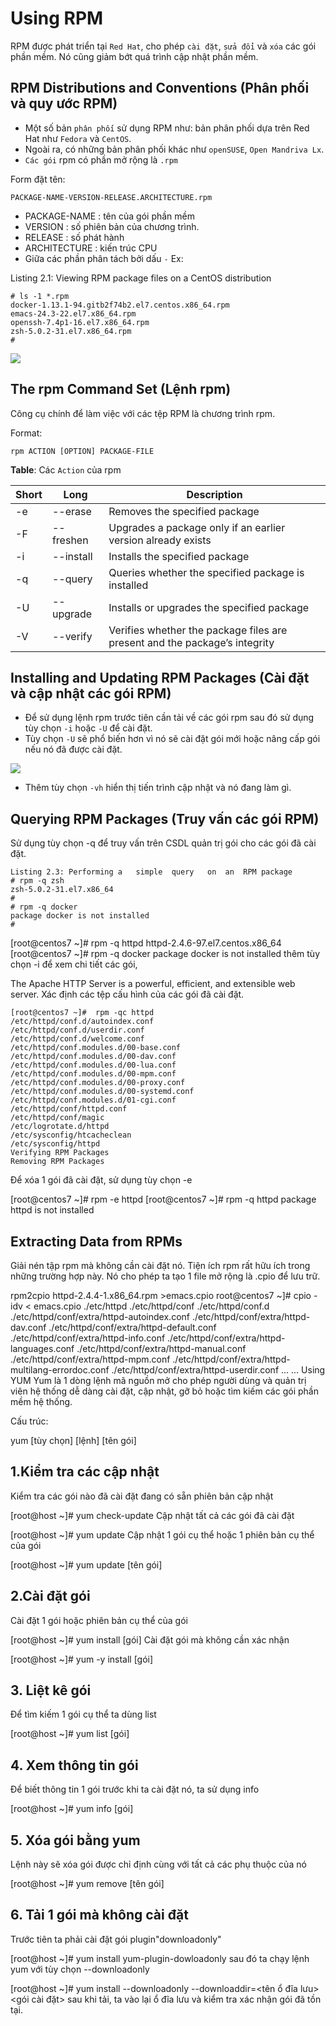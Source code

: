 # Using RPM
RPM được phát triển tại `Red Hat`, cho phép `cài đặt`, `sửa đổi` và `xóa` các gói phần mềm. Nó cũng giảm bớt quá trình cập nhật phần mềm.

## RPM Distributions and Conventions (Phân phối và quy ước RPM)

- Một số bản `phân phối` sử dụng RPM như: bản phân phối dựa trên Red Hat như `Fedora` và `CentOS`. 
- Ngoài ra, có những bản phân phối khác như `openSUSE`, `Open Mandriva Lx`. 
- `Các gói` rpm có phần mở rộng là `.rpm`

Form đặt tên:

`PACKAGE-NAME-VERSION-RELEASE.ARCHITECTURE.rpm`

- PACKAGE-NAME : tên của gói phần mềm
- VERSION : số phiên bản của chương trình.
- RELEASE : số phát hành
- ARCHITECTURE : kiến trúc CPU
- Giữa các phần phân tách bởi dấu `-`
Ex:

Listing 2.1: Viewing	RPM	package	files	on	a	CentOS	distribution
```
# ls -1 *.rpm
docker-1.13.1-94.gitb2f74b2.el7.centos.x86_64.rpm
emacs-24.3-22.el7.x86_64.rpm
openssh-7.4p1-16.el7.x86_64.rpm
zsh-5.0.2-31.el7.x86_64.rpm
#
```

![](/LPIC_1_Linux_Professional_Institute_Certification_Study_Guide_5th/image/01rpm.png)

## The rpm Command Set (Lệnh rpm)
Công cụ chính để làm việc với các tệp RPM là chương trình rpm.

Format:

`rpm ACTION [OPTION] PACKAGE-FILE`

**Table**: Các `Action` của rpm

|Short| Long|Description|
|---|---|---|
|-e |--erase| Removes the specified package|
|-F| --freshen| Upgrades a package only if an earlier version already exists|
|-i| --install| Installs the specified package|
|-q| --query| Queries whether the specified package is installed|
|-U| --upgrade| Installs or upgrades the specified package|
|-V| --verify| Verifies whether the package files are present and the package’s integrity|

## Installing and Updating RPM Packages (Cài đặt và cập nhật các gói RPM)

- Để sử dụng lệnh rpm trước tiên cần tải về các gói rpm sau đó sử dụng tùy chọn `-i` hoặc `-U` để cài đặt. 
- Tùy chọn `-U` sẽ phổ biến hơn vì nó sẽ cài đặt gói mới hoặc nâng cấp gói nếu nó đã được cài đặt.

![](../image/Screenshot_1.png)

- Thêm tùy chọn `-vh` hiển thị tiến trình cập nhật và nó đang làm gì. 


## Querying RPM Packages (Truy vấn các gói RPM)

Sử dụng tùy chọn -q để truy vấn trên CSDL quản trị gói cho các gói đã cài đặt.

```
Listing 2.3: Performing	a	simple	query	on	an	RPM	package
# rpm -q zsh
zsh-5.0.2-31.el7.x86_64
#
# rpm -q docker
package docker is not installed
#
```
[root@centos7 ~]# rpm -q httpd
httpd-2.4.6-97.el7.centos.x86_64
[root@centos7 ~]# rpm -q docker
package docker is not installed
thêm tùy chọn -i để xem chi tiết các gói,


The Apache HTTP Server is a powerful, efficient, and extensible
web server.
Xác định các tệp cấu hình của các gói đã cài đặt.
```
[root@centos7 ~]#  rpm -qc httpd
/etc/httpd/conf.d/autoindex.conf
/etc/httpd/conf.d/userdir.conf
/etc/httpd/conf.d/welcome.conf
/etc/httpd/conf.modules.d/00-base.conf
/etc/httpd/conf.modules.d/00-dav.conf
/etc/httpd/conf.modules.d/00-lua.conf
/etc/httpd/conf.modules.d/00-mpm.conf
/etc/httpd/conf.modules.d/00-proxy.conf
/etc/httpd/conf.modules.d/00-systemd.conf
/etc/httpd/conf.modules.d/01-cgi.conf
/etc/httpd/conf/httpd.conf
/etc/httpd/conf/magic
/etc/logrotate.d/httpd
/etc/sysconfig/htcacheclean
/etc/sysconfig/httpd
Verifying RPM Packages
Removing RPM Packages
```

Để xóa 1 gói đã cài đặt, sử dụng tùy chọn -e

[root@centos7 ~]#  rpm -e httpd
[root@centos7 ~]#  rpm -q httpd
package httpd is not installed
## Extracting Data from RPMs
Giải nén tập rpm mà không cần cài đặt nó. Tiện ích rpm rất hữu ích trong những trường hợp này. Nó cho phép ta tạo 1 file mở rộng là .cpio để lưu trữ.

rpm2cpio httpd-2.4.4-1.x86_64.rpm >emacs.cpio
root@centos7 ~]# cpio -idv < emacs.cpio
./etc/httpd
./etc/httpd/conf
./etc/httpd/conf.d
./etc/httpd/conf/extra/httpd-autoindex.conf
./etc/httpd/conf/extra/httpd-dav.conf
./etc/httpd/conf/extra/httpd-default.conf
./etc/httpd/conf/extra/httpd-info.conf
./etc/httpd/conf/extra/httpd-languages.conf
./etc/httpd/conf/extra/httpd-manual.conf
./etc/httpd/conf/extra/httpd-mpm.conf
./etc/httpd/conf/extra/httpd-multilang-errordoc.conf
./etc/httpd/conf/extra/httpd-userdir.conf
...
...
Using YUM
Yum là 1 dòng lệnh mã nguồn mở cho phép người dùng và quản trị viên hệ thống dễ dàng cài đặt, cập nhật, gỡ bỏ hoặc tìm kiếm các gói phần mềm hệ thống.

Cấu trúc:

yum [tùy chọn] [lệnh] [tên gói]

## 1.Kiểm tra các cập nhật
Kiểm tra các gói nào đã cài đặt đang có sẵn phiên bản cập nhật

[root@host ~]# yum check-update
Cập nhật tất cả các gói đã cài đặt

[root@host ~]# yum update
Cập nhật 1 gói cụ thể hoặc 1 phiên bản cụ thể của gói

[root@host ~]# yum update [tên gói]
## 2.Cài đặt gói
Cài đặt 1 gói hoặc phiên bản cụ thể của gói

[root@host ~]# yum install [gói]
Cài đặt gói mà không cần xác nhận

[root@host ~]# yum -y install [gói]
## 3. Liệt kê gói
Để tìm kiếm 1 gói cụ thể ta dùng list

[root@host ~]# yum list [gói]
## 4. Xem thông tin gói
Để biết thông tin 1 gói trước khi ta cài đặt nó, ta sử dụng info

[root@host ~]# yum info [gói]

## 5. Xóa gói bằng yum
Lệnh này sẽ xóa gói được chỉ định cùng với tất cả các phụ thuộc của nó

[root@host ~]# yum remove [tên gói]

## 6. Tải 1 gói mà không cài đặt
Trước tiên ta phải cài đặt gói plugin"downloadonly"

[root@host ~]# yum install yum-plugin-dowloadonly
sau đó ta chạy lệnh yum với tùy chọn --downloadonly

[root@host ~]# yum install --downloadonly --downloaddir=<tên ổ đĩa lưu> <gói cài đặt>
sau khi tải, ta vào lại ổ đĩa lưu và kiểm tra xác nhận gói đã tồn tại.
